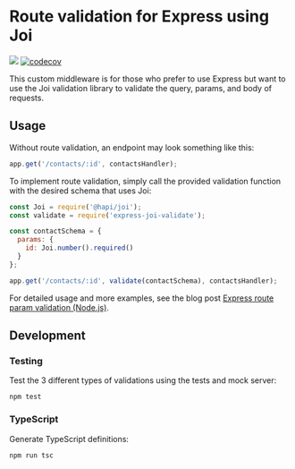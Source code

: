 # Route validation for Express using Joi

![](https://travis-ci.org/tinacious/express-joi-validate.svg?branch=master)
[![codecov](https://codecov.io/gh/tinacious/express-joi-validate/branch/master/graph/badge.svg)](https://codecov.io/gh/tinacious/express-joi-validate)

This custom middleware is for those who prefer to use Express but want to use the Joi validation library to validate the query, params, and body of requests.

## Usage

Without route validation, an endpoint may look something like this:

```js
app.get('/contacts/:id', contactsHandler);
```

To implement route validation, simply call the provided validation function with the desired schema that uses Joi:

```js
const Joi = require('@hapi/joi');
const validate = require('express-joi-validate');

const contactSchema = {
  params: {
    id: Joi.number().required()
  }
};

app.get('/contacts/:id', validate(contactSchema), contactsHandler);
```

For detailed usage and more examples, see the blog post [Express route param validation (Node.js)](https://tinaciousdesign.com/blog/express-route-param-validation-nodejs).

## Development

### Testing

Test the 3 different types of validations using the tests and mock server:

```
npm test
```

### TypeScript

Generate TypeScript definitions:

```
npm run tsc
```
